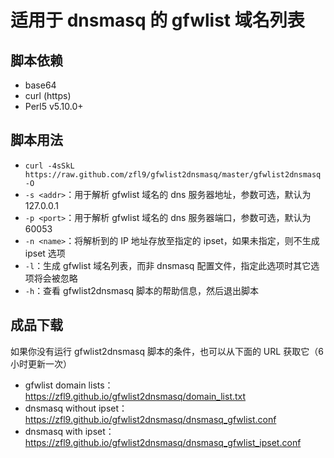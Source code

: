 # 适用于 dnsmasq 的 gfwlist 域名列表
## 脚本依赖
- base64
- curl (https)
- Perl5 v5.10.0+

## 脚本用法
- `curl -4sSkL https://raw.github.com/zfl9/gfwlist2dnsmasq/master/gfwlist2dnsmasq -O`
- `-s <addr>`：用于解析 gfwlist 域名的 dns 服务器地址，参数可选，默认为 127.0.0.1
- `-p <port>`：用于解析 gfwlist 域名的 dns 服务器端口，参数可选，默认为 60053
- `-n <name>`：将解析到的 IP 地址存放至指定的 ipset，如果未指定，则不生成 ipset 选项
- `-l`：生成 gfwlist 域名列表，而非 dnsmasq 配置文件，指定此选项时其它选项将会被忽略
- `-h`：查看 gfwlist2dnsmasq 脚本的帮助信息，然后退出脚本

## 成品下载
如果你没有运行 gfwlist2dnsmasq 脚本的条件，也可以从下面的 URL 获取它（6 小时更新一次）
- gfwlist domain lists：https://zfl9.github.io/gfwlist2dnsmasq/domain_list.txt
- dnsmasq without ipset：https://zfl9.github.io/gfwlist2dnsmasq/dnsmasq_gfwlist.conf
- dnsmasq with ipset：https://zfl9.github.io/gfwlist2dnsmasq/dnsmasq_gfwlist_ipset.conf
